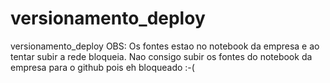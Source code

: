 # versionamento_deploy
versionamento_deploy
OBS: Os fontes estao no notebook da empresa e ao tentar subir a rede bloqueia. Nao consigo subir os fontes do notebook da empresa para o github pois eh bloqueado :-(
